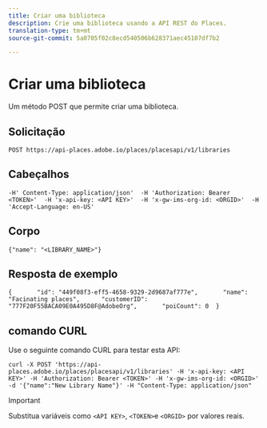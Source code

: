 ```yaml
---
title: Criar uma biblioteca
description: Crie uma biblioteca usando a API REST do Places.
translation-type: tm+mt
source-git-commit: 5a0705f02c8ecd540506b628371aec45107df7b2

---
```



# Criar uma biblioteca

Um método POST que permite criar uma biblioteca.

## Solicitação

```text
POST https://api-places.adobe.io/places/placesapi/v1/libraries
```

## Cabeçalhos

```text
-H' Content-Type: application/json'  -H 'Authorization: Bearer <TOKEN>'  -H 'x-api-key: <API KEY>'  -H 'x-gw-ims-org-id: <ORGID>'  -H 'Accept-Language: en-US'
```

## Corpo

```text
{"name": "<LIBRARY_NAME>"}
```

## Resposta de exemplo

```text
{       "id": "449f08f3-eff5-4658-9329-2d9687af777e",       "name": "Facinating places",      "customerID": "777F20F55BACA09E0A495D8F@AdobeOrg",       "poiCount": 0  }
```

## comando CURL

Use o seguinte comando CURL para testar esta API:

```text
curl -X POST 'https://api-places.adobe.io/places/placesapi/v1/libraries' -H 'x-api-key: <API KEY>' -H 'Authorization: Bearer <TOKEN>' -H 'x-gw-ims-org-id: <ORGID>' -d '{"name":"New Library Name"}' -H "Content-Type: application/json"
```

>[!IMPORTANT]
>
>Substitua variáveis como `<API KEY>`, `<TOKEN>`e `<ORGID>` por valores reais.

